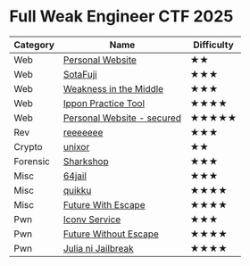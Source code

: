# Full Weak Engineer CTF 2025

|Category|Name|Difficulty|
|---|---|---|
|Web|[Personal Website](/Full%20Weak%20Engineer%20CTF%202025/Personal%20Website)|★★|
|Web|[SotaFuji](/Full%20Weak%20Engineer%20CTF%202025/SotaFuji)|★★★|
|Web|[Weakness in the Middle](/Full%20Weak%20Engineer%20CTF%202025/Weakness%20in%20the%20Middle)|★★★|
|Web|[Ippon Practice Tool](/Full%20Weak%20Engineer%20CTF%202025/Ippon%20Practice%20Tool)|★★★★|
|Web|[Personal Website - secured](/Full%20Weak%20Engineer%20CTF%202025/Personal%20Website%20-%20secured)|★★★★★|
|Rev|[reeeeeee](/Full%20Weak%20Engineer%20CTF%202025/reeeeeee)|★★★|
|Crypto|[unixor](/Full%20Weak%20Engineer%20CTF%202025/unixor)|★★|
|Forensic|[Sharkshop](/Full%20Weak%20Engineer%20CTF%202025/Sharkshop)|★★★|
|Misc|[64jail](/Full%20Weak%20Engineer%20CTF%202025/64jail)|★★★|
|Misc|[quikku](/Full%20Weak%20Engineer%20CTF%202025/quikku)|★★★★|
|Misc|[Future With Escape](/Full%20Weak%20Engineer%20CTF%202025/Future%20With%20Escape)|★★★★|
|Pwn|[Iconv Service](/Full%20Weak%20Engineer%20CTF%202025/Iconv%20Service)|★★★|
|Pwn|[Future Without Escape](/Full%20Weak%20Engineer%20CTF%202025/Future%20Without%20Escape)|★★★★|
|Pwn|[Julia ni Jailbreak](/Full%20Weak%20Engineer%20CTF%202025/Julia%20ni%20Jailbreak)|★★★★|